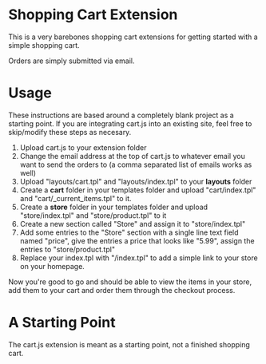 Shopping Cart Extension
=======================

This is a very barebones shopping cart extensions for getting started
with a simple shopping cart.

Orders are simply submitted via email.

Usage
=====

These instructions are based around a completely blank project as a starting point. If you are integrating cart.js into an existing site, feel free to skip/modify these steps as necesary.

1. Upload cart.js to your extension folder
2. Change the email address at the top of cart.js to whatever email you
   want to send the orders to (a comma separated list of emails works as well)
3. Upload "layouts/cart.tpl" and "layouts/index.tpl" to your **layouts** folder
4. Create a **cart** folder in your templates folder and upload "cart/index.tpl" and "cart/_current_items.tpl" to it.
5. Create a **store** folder in your templates folder and upload "store/index.tpl" and "store/product.tpl" to it
6. Create a new section called "Store" and assign it to "store/index.tpl"
7. Add some entries to the "Store" section with a single line text field named "price", give the entries a price that looks like "5.99", assign the entries to "store/product.tpl"
8. Replace your index.tpl with "/index.tpl" to add a simple link to your store on your homepage.

Now you're good to go and should be able to view the items in your store, add them to your cart and order them through the checkout process.

A Starting Point
==============

The cart.js extension is meant as a starting point, not a finished
shopping cart.



